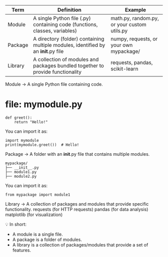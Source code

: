 | Term    | Definition                                                                          | Example                                     | 
|---------|-------------------------------------------------------------------------------------|---------------------------------------------| 
| Module  | A single Python file (.py) containing code (functions, classes, variables)          | math.py, random.py, or your custom utils.py | 
| Package | A directory (folder) containing multiple modules, identified by an __init__.py file | numpy, requests, or your own mypackage/     | 
| Library | A collection of modules and packages bundled together to provide functionality      | requests, pandas, scikit-learn              |
Module → A single Python file containing code.

# file: mymodule.py
    def greet():
        return "Hello!"
You can import it as:
    
    import mymodule
    print(mymodule.greet())  # Hello!
Package → A folder with an __init__.py file that contains multiple modules.
    
    mypackage/
    ├── __init__.py
    ├── module1.py
    ├── module2.py
You can import it as:

    from mypackage import module1

Library → A collection of packages and modules that provide specific functionality.
    requests (for HTTP requests)
    pandas (for data analysis)
    matplotlib (for visualization)

💡 In short:

 - A module is a single file.
 - A package is a folder of modules.
 - A library is a collection of packages/modules that provide a set of features.

